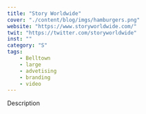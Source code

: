 ```yaml
---
title: "Story Worldwide"
cover: "./content/blog/imgs/hamburgers.png"
website: "https://www.storyworldwide.com/"
twit: "https://twitter.com/storyworldwide"
inst: ""
category: "S"
tags:
    - Belltown
    - large
    - advetising
    - branding
    - video
---
```


Description
